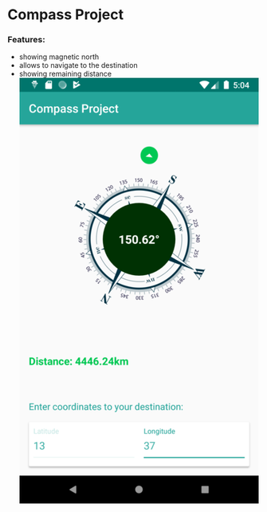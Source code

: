 # Compass Project
### Features:
* showing magnetic north
* allows to navigate to the destination
* showing remaining distance
![Alt text](assets/app_screenshot.png "App screenshot")